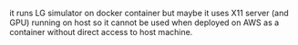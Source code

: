 it runs LG simulator on docker container
but maybe it uses X11 server (and GPU) running on host
so it cannot be used when deployed on AWS as a container without direct access to host machine.
